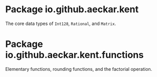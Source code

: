 # Package io.github.aeckar.kent

The core data types of `Int128`, `Rational`, and `Matrix`.

# Package io.github.aeckar.kent.functions

Elementary functions, rounding functions, and the factorial operation.